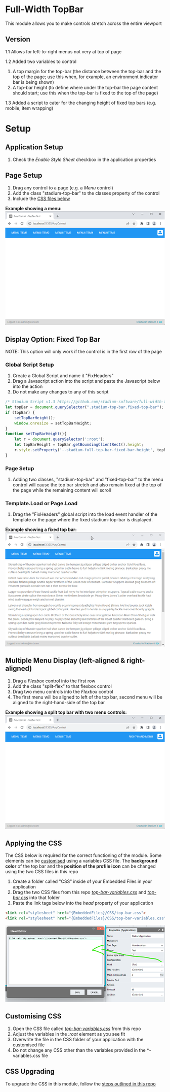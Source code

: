 # Full-Width TopBar

This module allows you to make controls stretch across the entire viewport

## Version 
1.1 Allows for left-to-right menus not very at top of page

1.2 Added two variables to control
1. A top margin for the top-bar (the distance between the top-bar and the top of the page; use this when, for example, an environment indicator bar is being shown)
2. A top-bar height (to define where under the top-bar the page content should start; use this when the top-bar is fixed to the top of the page)

1.3 Added a script to cater for the changing height of fixed top bars (e.g. mobile, item wrapping)

# Setup

## Application Setup
1. Check the *Enable Style Sheet* checkbox in the application properties

## Page Setup
1. Drag any control to a page (e.g. a *Menu* control)
2. Add the class "stadium-top-bar" to the classes property of the control
3. Include the [CSS files below](#applying-the-css)

**Example showing a menu:**
![Menu Example](images/menu-view.png)

## Display Option: Fixed Top Bar
NOTE: This option will only work if the control is in the first row of the page

### Global Script Setup
1. Create a Global Script and name it "FixHeaders"
2. Drag a Javascript action into the script and paste the Javascript below into the action
3. Do not make any changes to any of this script
```javascript
/* Stadium Script v1.3 https://github.com/stadium-software/full-width-top-bar */
let topBar = document.querySelector(".stadium-top-bar.fixed-top-bar");
if (topBar) {
    setTopBarHeight();
    window.onresize = setTopBarHeight;
}
function setTopBarHeight(){
    let r = document.querySelector(':root');
    let topBarHeight = topBar.getBoundingClientRect().height;
    r.style.setProperty('--stadium-full-top-bar-fixed-bar-height', topBarHeight + 'px');
}
```

### Page Setup
1. Adding two classes, "stadium-top-bar" and "fixed-top-bar" to the menu control will cause the top bar stretch and also remain fixed at the top of the page while the remaining content will scroll

### Template.Load or Page.Load
1. Drag the "FixHeaders" global script into the load event handler of the template or the page where the fixed stadium-top-bar is displayed.

**Example showing a fixed top bar:**
![Fixed Top Bar Example](images/fixed-top-bar.gif)

## Multiple Menu Display (left-aligned & right-aligned)
1. Drag a *Flexbox* control into the first row
2. Add the class "split-flex" to that flexbox control
3. Drag two menu controls into the *Flexbox* control
4. The first menu will be aligned to left of the top bar, second menu will be aligned to the right-hand-side of the top bar

**Example showing a split top bar with two menu controls:**
![Split Menu Display](images/right-hand-menu.png)

## Applying the CSS
The CSS below is required for the correct functioning of the module. Some elements can be [customised](#customising-css) using a variables CSS file. The **background color** of the top bar and the **position of the profile icon** can be changed using the two CSS files in this repo

1. Create a folder called "CSS" inside of your Embedded Files in your application
2. Drag the two CSS files from this repo [*top-bar-variables.css*](top-bar-variables.css) and [*top-bar.css*](top-bar.css) into that folder
3. Paste the link tags below into the *head* property of your application
```html
<link rel="stylesheet" href="{EmbeddedFiles}/CSS/top-bar.css">
<link rel="stylesheet" href="{EmbeddedFiles}/CSS/top-bar-variables.css">
``` 

![](images/ApplicationHeadProp.png)

## Customising CSS
1. Open the CSS file called [*top-bar-variables.css*](top-bar-variables.css) from this repo
2. Adjust the variables in the *:root* element as you see fit
3. Overwrite the file in the CSS folder of your application with the customised file
4. Do not change any CSS other than the variables provided in the *-variables.css file

## CSS Upgrading
To upgrade the CSS in this module, follow the [steps outlined in this repo](https://github.com/stadium-software/samples-upgrading)
